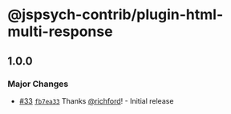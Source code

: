# @jspsych-contrib/plugin-html-multi-response

## 1.0.0
### Major Changes



- [#33](https://github.com/jspsych/jspsych-contrib/pull/33) [`fb7ea33`](https://github.com/jspsych/jspsych-contrib/commit/fb7ea3303a046674f8261c7a84ebb80fdc4db9fb) Thanks [@richford](https://github.com/richford)! - Initial release
